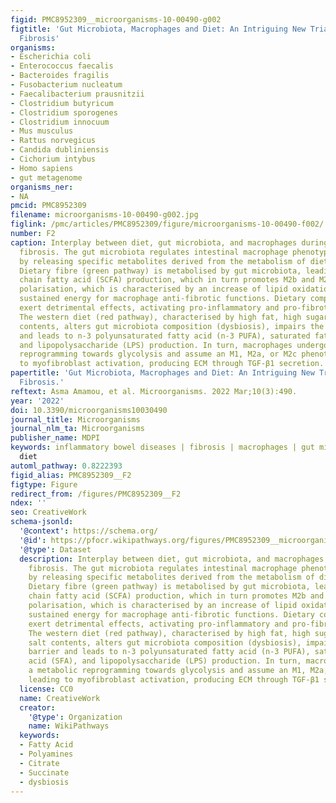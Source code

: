 ```yaml
---
figid: PMC8952309__microorganisms-10-00490-g002
figtitle: 'Gut Microbiota, Macrophages and Diet: An Intriguing New Triangle in Intestinal
  Fibrosis'
organisms:
- Escherichia coli
- Enterococcus faecalis
- Bacteroides fragilis
- Fusobacterium nucleatum
- Faecalibacterium prausnitzii
- Clostridium butyricum
- Clostridium sporogenes
- Clostridium innocuum
- Mus musculus
- Rattus norvegicus
- Candida dubliniensis
- Cichorium intybus
- Homo sapiens
- gut metagenome
organisms_ner:
- NA
pmcid: PMC8952309
filename: microorganisms-10-00490-g002.jpg
figlink: /pmc/articles/PMC8952309/figure/microorganisms-10-00490-f002/
number: F2
caption: Interplay between diet, gut microbiota, and macrophages during intestinal
  fibrosis. The gut microbiota regulates intestinal macrophage phenotypes and functions
  by releasing specific metabolites derived from the metabolism of dietary components.
  Dietary fibre (green pathway) is metabolised by gut microbiota, leading to short
  chain fatty acid (SCFA) production, which in turn promotes M2b and M2d macrophage
  polarisation, which is characterised by an increase of lipid oxidation, providing
  sustained energy for macrophage anti-fibrotic functions. Dietary components can
  exert detrimental effects, activating pro-inflammatory and pro-fibrotic processes.
  The western diet (red pathway), characterised by high fat, high sugar and high salt
  contents, alters gut microbiota composition (dysbiosis), impairs the gut barrier
  and leads to n-3 polyunsaturated fatty acid (n-3 PUFA), saturated fatty acid (SFA),
  and lipopolysaccharide (LPS) production. In turn, macrophages undergo a metabolic
  reprogramming towards glycolysis and assume an M1, M2a, or M2c phenotype, leading
  to myofibroblast activation, producing ECM through TGF-β1 secretion.
papertitle: 'Gut Microbiota, Macrophages and Diet: An Intriguing New Triangle in Intestinal
  Fibrosis.'
reftext: Asma Amamou, et al. Microorganisms. 2022 Mar;10(3):490.
year: '2022'
doi: 10.3390/microorganisms10030490
journal_title: Microorganisms
journal_nlm_ta: Microorganisms
publisher_name: MDPI
keywords: inflammatory bowel diseases | fibrosis | macrophages | gut microbiota |
  diet
automl_pathway: 0.8222393
figid_alias: PMC8952309__F2
figtype: Figure
redirect_from: /figures/PMC8952309__F2
ndex: ''
seo: CreativeWork
schema-jsonld:
  '@context': https://schema.org/
  '@id': https://pfocr.wikipathways.org/figures/PMC8952309__microorganisms-10-00490-g002.html
  '@type': Dataset
  description: Interplay between diet, gut microbiota, and macrophages during intestinal
    fibrosis. The gut microbiota regulates intestinal macrophage phenotypes and functions
    by releasing specific metabolites derived from the metabolism of dietary components.
    Dietary fibre (green pathway) is metabolised by gut microbiota, leading to short
    chain fatty acid (SCFA) production, which in turn promotes M2b and M2d macrophage
    polarisation, which is characterised by an increase of lipid oxidation, providing
    sustained energy for macrophage anti-fibrotic functions. Dietary components can
    exert detrimental effects, activating pro-inflammatory and pro-fibrotic processes.
    The western diet (red pathway), characterised by high fat, high sugar and high
    salt contents, alters gut microbiota composition (dysbiosis), impairs the gut
    barrier and leads to n-3 polyunsaturated fatty acid (n-3 PUFA), saturated fatty
    acid (SFA), and lipopolysaccharide (LPS) production. In turn, macrophages undergo
    a metabolic reprogramming towards glycolysis and assume an M1, M2a, or M2c phenotype,
    leading to myofibroblast activation, producing ECM through TGF-β1 secretion.
  license: CC0
  name: CreativeWork
  creator:
    '@type': Organization
    name: WikiPathways
  keywords:
  - Fatty Acid
  - Polyamines
  - Citrate
  - Succinate
  - dysbiosis
---
```

